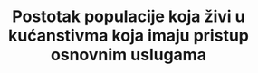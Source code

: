 ---
title: Postotak populacije koja živi u kućanstivma koja imaju pristup osnovnim uslugama 
permalink: /1-4-1/
sdg_goal: 1
layout: indicator
indicator: 1.4.1
indicator_variable: null
graph: null
graph_type_description: null
graph_status_notes: unk
variable_description: null
variable_notes: null
un_designated_tier: '3'
un_custodial_agency: 'UN  Habitat  (Partnering  Agencies:  UNEP,  ITU,  UPU)'
target_id: '1.4'
has_metadata: false
goal_meta_link: 'http://unstats.un.org/sdgs/files/metadata-compilation/Metadata-Goal-1.pdf'
goal_meta_link_page: 8
indicator_name: Postotak populacije koja živi u kućanstivma koja imaju pristup osnovnim uslugama 
target: >-
  By  2030,  ensure  that  all  men  and  women,  in  particular  the  poor  and  the  vulnerable,  have  equal  rights  to  economic  resources,  as  well  as  access  to  basic  services,  ownership  and  control  over  land  and  other  forms  of  proper
source_title: null
source_notes: null
published: true  
---